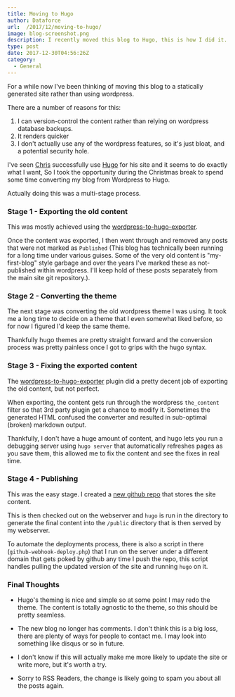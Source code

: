 ```yaml
---
title: Moving to Hugo
author: Dataforce
url:  /2017/12/moving-to-hugo/
image: blog-screenshot.png
description: I recently moved this blog to Hugo, this is how I did it. Kind of.
type: post
date: 2017-12-30T04:56:26Z
category:
  - General
---
```


For a while now I've been thinking of moving this blog to a statically generated site rather than using wordpress.

There are a number of reasons for this:

  1. I can version-control the content rather than relying on wordpress database backups.
  2. It renders quicker
  3. I don't actually use any of the wordpress features, so it's just bloat, and a potential security hole.

I've seen [Chris](https://chameth.com/) successfully use [Hugo](https://gohugo.io/) for his site and it seems to do exactly what I want, So I took the opportunity during the Christmas break to spend some time converting my blog from Wordpress to Hugo.

Actually doing this was a multi-stage process.

### Stage 1 - Exporting the old content

This was mostly achieved using the [wordpress-to-hugo-exporter](https://github.com/SchumacherFM/wordpress-to-hugo-exporter).

Once the content was exported, I then went through and removed any posts that were not marked as `Published` (This blog has technically been running for a long time under various guises. Some of the very old content is "my-first-blog" style garbage and over the years I've marked these as not-published within wordpress. I'll keep hold of these posts separately from the main site git repository.).

### Stage 2 - Converting the theme

The next stage was converting the old wordpress theme I was using. It took me a long time to decide on a theme that I even somewhat liked before, so for now I figured I'd keep the same theme.

Thankfully hugo themes are pretty straight forward and the conversion process was pretty painless once I got to grips with the hugo syntax.

### Stage 3 - Fixing the exported content

The [wordpress-to-hugo-exporter](https://github.com/SchumacherFM/wordpress-to-hugo-exporter) plugin did a pretty decent job of exporting the old content, but not perfect.

When exporting, the content gets run through the wordpress `the_content` filter so that 3rd party plugin get a chance to modify it. Sometimes the generated HTML confused the converter and resulted in sub-optimal (broken) markdown output.

Thankfully, I don't have a huge amount of content, and hugo lets you run a debugging server using `hugo server` that automatically refreshes pages as you save them, this allowed me to fix the content and see the fixes in real time.

### Stage 4 - Publishing

This was the easy stage. I created a [new github repo](http://github.com/shanemcc/blog.dataforce.org.uk) that stores the site content.

This is then checked out on the webserver and `hugo` is run in the directory to generate the final content into the `/public` directory that is then served by my webserver.

To automate the deployments process, there is also a script in there (`github-webhook-deploy.php`) that I run on the server under a different domain that gets poked by github any time I push the repo, this script handles pulling the updated version of the site and running `hugo` on it.

### Final Thoughts

 - Hugo's theming is nice and simple so at some point I may redo the theme. The content is totally agnostic to the theme, so this should be pretty seamless.

 - The new blog no longer has comments. I don't think this is a big loss, there are plenty of ways for people to contact me. I may look into something like disqus or so in future.

 - I don't know if this will actually make me more likely to update the site or write more, but it's worth a try.

 - Sorry to RSS Readers, the change is likely going to spam you about all the posts again.
